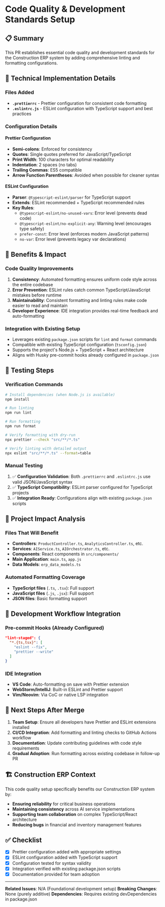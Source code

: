 # Code Quality & Development Standards Setup

## 📋 Summary
This PR establishes essential code quality and development standards for the Construction ERP system by adding comprehensive linting and formatting configurations.

## 🔧 Technical Implementation Details

### Files Added
- **`.prettierrc`** - Prettier configuration for consistent code formatting
- **`.eslintrc.js`** - ESLint configuration with TypeScript support and best practices

### Configuration Details

#### Prettier Configuration
- **Semi-colons**: Enforced for consistency
- **Quotes**: Single quotes preferred for JavaScript/TypeScript
- **Print Width**: 100 characters for optimal readability
- **Indentation**: 2 spaces (no tabs)
- **Trailing Commas**: ES5 compatible
- **Arrow Function Parentheses**: Avoided when possible for cleaner syntax

#### ESLint Configuration
- **Parser**: `@typescript-eslint/parser` for TypeScript support
- **Extends**: ESLint recommended + TypeScript recommended rules
- **Key Rules**:
  - `@typescript-eslint/no-unused-vars`: Error level (prevents dead code)
  - `@typescript-eslint/no-explicit-any`: Warning level (encourages type safety)
  - `prefer-const`: Error level (enforces modern JavaScript patterns)
  - `no-var`: Error level (prevents legacy var declarations)

## 🎯 Benefits & Impact

### Code Quality Improvements
1. **Consistency**: Automated formatting ensures uniform code style across the entire codebase
2. **Error Prevention**: ESLint rules catch common TypeScript/JavaScript mistakes before runtime
3. **Maintainability**: Consistent formatting and linting rules make code easier to read and maintain
4. **Developer Experience**: IDE integration provides real-time feedback and auto-formatting

### Integration with Existing Setup
- Leverages existing `package.json` scripts for `lint` and `format` commands
- Compatible with existing TypeScript configuration (`tsconfig.json`)
- Supports the project's Node.js + TypeScript + React architecture
- Aligns with Husky pre-commit hooks already configured in `package.json`

## 🧪 Testing Steps

### Verification Commands
```bash
# Install dependencies (when Node.js is available)
npm install

# Run linting
npm run lint

# Run formatting
npm run format

# Verify formatting with dry-run
npx prettier --check "src/**/*.ts"

# Verify linting with detailed output
npx eslint "src/**/*.ts" --format=table
```

### Manual Testing
1. ✅ **Configuration Validation**: Both `.prettierrc` and `.eslintrc.js` use valid JSON/JavaScript syntax
2. ✅ **TypeScript Compatibility**: ESLint parser configured for TypeScript projects
3. ✅ **Integration Ready**: Configurations align with existing `package.json` scripts

## 📁 Project Impact Analysis

### Files That Will Benefit
- **Controllers**: `ProductController.ts`, `AnalyticsController.ts`, etc.
- **Services**: `AIService.ts`, `AIOrchestrator.ts`, etc.
- **Components**: React components in `src/components/`
- **Main Application**: `main.ts`, `app.js`
- **Data Models**: `erp_data_models.ts`

### Automated Formatting Coverage
- **TypeScript files** (`.ts`, `.tsx`): Full support
- **JavaScript files** (`.js`, `.jsx`): Full support
- **JSON files**: Basic formatting support

## 🔄 Development Workflow Integration

### Pre-commit Hooks (Already Configured)
```json
"lint-staged": {
  "*.{ts,tsx}": [
    "eslint --fix",
    "prettier --write"
  ]
}
```

### IDE Integration
- **VS Code**: Auto-formatting on save with Prettier extension
- **WebStorm/IntelliJ**: Built-in ESLint and Prettier support
- **Vim/Neovim**: Via CoC or native LSP integration

## 🚀 Next Steps After Merge

1. **Team Setup**: Ensure all developers have Prettier and ESLint extensions installed
2. **CI/CD Integration**: Add formatting and linting checks to GitHub Actions workflow
3. **Documentation**: Update contributing guidelines with code style requirements
4. **Gradual Adoption**: Run formatting across existing codebase in follow-up PR

## 🏗️ Construction ERP Context

This code quality setup specifically benefits our Construction ERP system by:
- **Ensuring reliability** for critical business operations
- **Maintaining consistency** across AI service implementations
- **Supporting team collaboration** on complex TypeScript/React architecture
- **Reducing bugs** in financial and inventory management features

## ✅ Checklist
- [x] Prettier configuration added with appropriate settings
- [x] ESLint configuration added with TypeScript support
- [x] Configuration tested for syntax validity
- [x] Integration verified with existing package.json scripts
- [x] Documentation provided for team adoption

---

**Related Issues**: N/A (Foundational development setup)
**Breaking Changes**: None (purely additive)
**Dependencies**: Requires existing devDependencies in package.json
